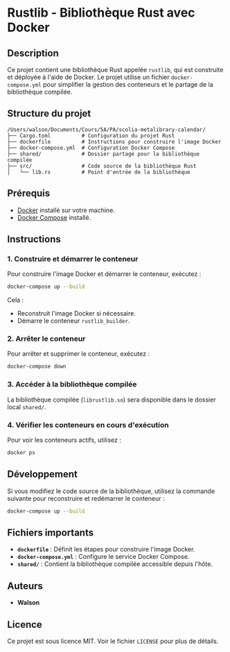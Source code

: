 # Rustlib - Bibliothèque Rust avec Docker

## Description
Ce projet contient une bibliothèque Rust appelée `rustlib`, qui est construite et déployée à l'aide de Docker. Le projet utilise un fichier `docker-compose.yml` pour simplifier la gestion des conteneurs et le partage de la bibliothèque compilée.

## Structure du projet
```
/Users/walson/Documents/Cours/5A/PA/scolia-metalibrary-calendar/
├── Cargo.toml          # Configuration du projet Rust
├── dockerfile          # Instructions pour construire l'image Docker
├── docker-compose.yml  # Configuration Docker Compose
├── shared/             # Dossier partagé pour la bibliothèque compilée
├── src/                # Code source de la bibliothèque Rust
│   └── lib.rs          # Point d'entrée de la bibliothèque
```

## Prérequis
- [Docker](https://www.docker.com/) installé sur votre machine.
- [Docker Compose](https://docs.docker.com/compose/) installé.

## Instructions

### 1. Construire et démarrer le conteneur
Pour construire l'image Docker et démarrer le conteneur, exécutez :
```bash
docker-compose up --build
```
Cela :
- Reconstruit l'image Docker si nécessaire.
- Démarre le conteneur `rustlib_builder`.

### 2. Arrêter le conteneur
Pour arrêter et supprimer le conteneur, exécutez :
```bash
docker-compose down
```

### 3. Accéder à la bibliothèque compilée
La bibliothèque compilée (`librustlib.so`) sera disponible dans le dossier local `shared/`.

### 4. Vérifier les conteneurs en cours d'exécution
Pour voir les conteneurs actifs, utilisez :
```bash
docker ps
```

## Développement
Si vous modifiez le code source de la bibliothèque, utilisez la commande suivante pour reconstruire et redémarrer le conteneur :
```bash
docker-compose up --build
```

## Fichiers importants
- **`dockerfile`** : Définit les étapes pour construire l'image Docker.
- **`docker-compose.yml`** : Configure le service Docker Compose.
- **`shared/`** : Contient la bibliothèque compilée accessible depuis l'hôte.

## Auteurs
- **Walson**

## Licence
Ce projet est sous licence MIT. Voir le fichier `LICENSE` pour plus de détails.
